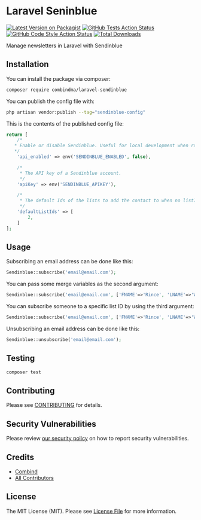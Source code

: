 # Laravel Seninblue

[![Latest Version on Packagist](https://img.shields.io/packagist/v/combindma/laravel-sendinblue.svg?style=flat-square)](https://packagist.org/packages/combindma/laravel-sendinblue)
[![GitHub Tests Action Status](https://img.shields.io/github/actions/workflow/status/combindma/laravel-sendinblue/run-tests.yml?branch=main&label=tests&style=flat-square)](https://github.com/combindma/laravel-sendinblue/actions?query=workflow%3Arun-tests+branch%3Amain)
[![GitHub Code Style Action Status](https://img.shields.io/github/actions/workflow/status/combindma/laravel-sendinblue/fix-php-code-style-issues.yml?branch=main&label=code%20style&style=flat-square)](https://github.com/combindma/laravel-sendinblue/actions?query=workflow%3A"Fix+PHP+code+style+issues"+branch%3Amain)
[![Total Downloads](https://img.shields.io/packagist/dt/combindma/laravel-sendinblue.svg?style=flat-square)](https://packagist.org/packages/combindma/laravel-sendinblue)

Manage newsletters in Laravel with Sendinblue

## Installation

You can install the package via composer:

```bash
composer require combindma/laravel-sendinblue
```

You can publish the config file with:

```bash
php artisan vendor:publish --tag="sendinblue-config"
```

This is the contents of the published config file:

```php
return [
    /*
   * Enable or disable Sendinblue. Useful for local development when running tests.
   */
    'api_enabled' => env('SENDINBLUE_ENABLED', false),

    /*
     * The API key of a Sendinblue account.
     */
    'apiKey' => env('SENDINBLUE_APIKEY'),

    /*
     * The default Ids of the lists to add the contact to when no listIds has been specified in a method.
     */
    'defaultListIds' => [
        2,
    ]
];
```

## Usage

Subscribing an email address can be done like this:

```php
Sendinblue::subscribe('email@email.com');
```

You can pass some merge variables as the second argument:

```php
Sendinblue::subscribe('email@email.com', ['FNAME'=>'Rince', 'LNAME'=>'Wind'];
```

You can subscribe someone to a specific list ID by using the third argument:

```php
Sendinblue::subscribe('email@email.com', ['FNAME'=>'Rince', 'LNAME'=>'Wind'], [2]);
```

Unsubscribing an email address can be done like this:

```php
Sendinblue::unsubscribe('email@email.com');
```

## Testing

```bash
composer test
```

## Contributing

Please see [CONTRIBUTING](.github/CONTRIBUTING.md) for details.

## Security Vulnerabilities

Please review [our security policy](../../security/policy) on how to report security vulnerabilities.

## Credits

- [Combind](https://github.com/combindma)
- [All Contributors](../../contributors)

## License

The MIT License (MIT). Please see [License File](LICENSE.md) for more information.
